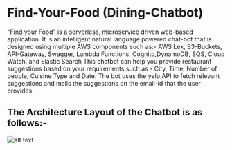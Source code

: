 # Find-Your-Food (Dining-Chatbot)
"Find your Food" is a serverless, microservice driven web-based application. It is an intelligent natural language powered chat-bot that is designed using multiple AWS components such as:- AWS Lex, S3-Buckets, API-Gateway, Swagger, Lambda Functions, Cognito,DynamoDB, SQS, Cloud Watch, and Elastic Search 
This chatbot can help you provide restaurant suggestions based on your requirements such as - City, Time, Number of people, Cuisine Type and Date. The bot uses the yelp API to fetch relevant suggestions and mails the suggestions on the email-id that the user provides. 
 
 ## The Architecture Layout of the Chatbot is as follows:- 
 
 ![alt text](https://github.com/HemanthTejaY/Find-Your-Food---Dining-Concirerge/blob/master/github-images/architecture.png)
